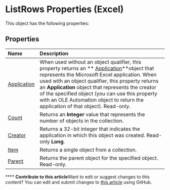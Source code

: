 
# ListRows Properties (Excel)
This object has the following properties:

## Properties



|**Name**|**Description**|
|:-----|:-----|
| [Application](556e3016-4cfb-9e15-a2b4-7fc651e10859.md)|When used without an object qualifier, this property returns an  ** [Application](19b73597-5cf9-4f56-8227-b5211f657f6f.md)**object that represents the Microsoft Excel application. When used with an object qualifier, this property returns an  **Application** object that represents the creator of the specified object (you can use this property with an OLE Automation object to return the application of that object). Read-only.|
| [Count](91a51e45-b5b6-1b5c-5a06-10a91e70cf66.md)|Returns an  **Integer** value that represents the number of objects in the collection.|
| [Creator](ab0d80a3-5dd5-b007-f586-ea123049483f.md)|Returns a 32-bit integer that indicates the application in which this object was created. Read-only  **Long**.|
| [Item](45b82814-e8ee-43b2-3b57-2ca7f1f152c4.md)|Returns a single object from a collection.|
| [Parent](556ddca2-3cc6-43be-3fbc-6ec0782a4c9a.md)|Returns the parent object for the specified object. Read-only.|

****   **Contribute to this article**Want to edit or suggest changes to this content? You can edit and submit changes to  [this article](https://github.com/jhershey00/VBA_Excel_Test/OpenXMLCon/articles/e9060436-59d7-4871-af87-da5f8406423e.md) using GitHub.

